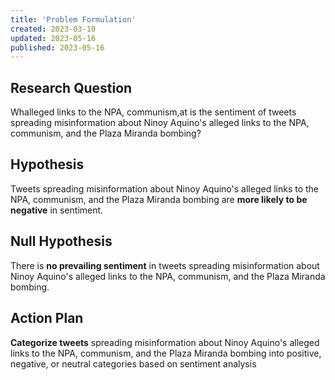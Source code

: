 ```yaml
---
title: 'Problem Formulation'
created: 2023-03-10 
updated: 2023-05-16
published: 2023-05-16 
---
```


## Research Question
Whalleged links to the NPA, communism,at is the sentiment of tweets spreading misinformation about Ninoy Aquino's alleged links to the NPA, communism, and the Plaza Miranda bombing?
## Hypothesis
Tweets spreading misinformation about Ninoy Aquino's alleged links to the NPA, communism, and the Plaza Miranda bombing are **more likely to be negative** in sentiment.
## Null Hypothesis
There is **no prevailing sentiment** in tweets spreading misinformation about Ninoy Aquino's alleged links to the NPA, communism, and the Plaza Miranda bombing.
## Action Plan
**Categorize tweets** spreading misinformation about Ninoy Aquino's alleged links to the NPA, communism, and the Plaza Miranda bombing into positive, negative, or neutral categories based on sentiment analysis

